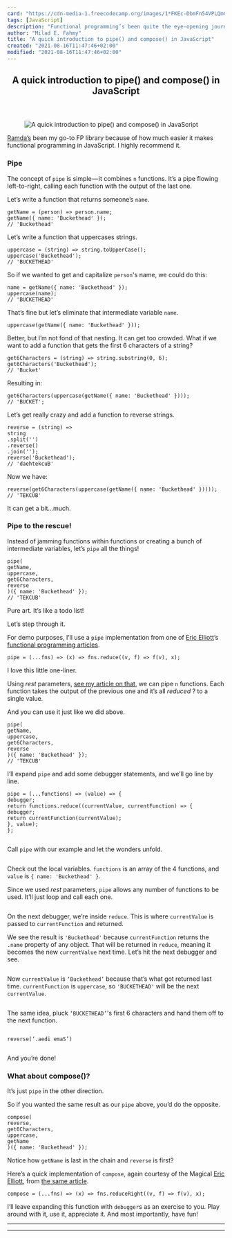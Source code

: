 ```yaml
---
card: "https://cdn-media-1.freecodecamp.org/images/1*FKEc-DbmFn54VPLQmCOLRA.jpeg"
tags: [JavaScript]
description: "Functional programming’s been quite the eye-opening journey f"
author: "Milad E. Fahmy"
title: "A quick introduction to pipe() and compose() in JavaScript"
created: "2021-08-16T11:47:46+02:00"
modified: "2021-08-16T11:47:46+02:00"
---
```

<div class="site-wrapper">
<main id="site-main" class="site-main outer">
<div class="inner">
<article class="post-full post tag-javascript tag-functional-programming tag-composition tag-technology tag-programming ">
<header class="post-full-header">
<h1 class="post-full-title">A quick introduction to pipe() and compose() in JavaScript</h1>
</header>
<figure class="post-full-image">
<picture>
<source media="(max-width: 700px)" sizes="1px" srcset="data:image/gif;base64,R0lGODlhAQABAIAAAAAAAP///yH5BAEAAAAALAAAAAABAAEAAAIBRAA7 1w">
<source media="(min-width: 701px)" sizes="(max-width: 800px) 400px,
(max-width: 1170px) 700px,
1400px" srcset="https://cdn-media-1.freecodecamp.org/images/1*FKEc-DbmFn54VPLQmCOLRA.jpeg 300w,
https://cdn-media-1.freecodecamp.org/images/1*FKEc-DbmFn54VPLQmCOLRA.jpeg 600w,
https://cdn-media-1.freecodecamp.org/images/1*FKEc-DbmFn54VPLQmCOLRA.jpeg 1000w,
https://cdn-media-1.freecodecamp.org/images/1*FKEc-DbmFn54VPLQmCOLRA.jpeg 2000w">
<img onerror="this.style.display='none'" src="https://cdn-media-1.freecodecamp.org/images/1*FKEc-DbmFn54VPLQmCOLRA.jpeg" alt="A quick introduction to pipe() and compose() in JavaScript">
</picture>
</figure>
<section class="post-full-content">
<div class="post-content">
<p><a href="http://ramdajs.com/">Ramda’s</a> been my go-to FP library because of how much easier it makes functional programming in JavaScript. I highly recommend it.</p>
<h3 id="pipe">Pipe</h3>
<p>The concept of <code>pipe</code> is simple — it combines <code>n</code> functions. It’s a pipe flowing left-to-right, calling each function with the output of the last one.</p>
<p>Let’s write a function that returns someone’s <code>name</code>.</p>
<pre><code class="language-js">getName = (person) =&gt; person.name;
getName({ name: 'Buckethead' });
// 'Buckethead'
</code></pre>
<p>Let’s write a function that uppercases strings.</p>
<pre><code class="language-js">uppercase = (string) =&gt; string.toUpperCase();
uppercase('Buckethead');
// 'BUCKETHEAD'
</code></pre>
<p>So if we wanted to get and capitalize <code>person</code>'s name, we could do this:</p>
<pre><code class="language-js">name = getName({ name: 'Buckethead' });
uppercase(name);
// 'BUCKETHEAD'
</code></pre>
<p>That’s fine but let’s eliminate that intermediate variable <code>name</code>.</p>
<pre><code class="language-js">uppercase(getName({ name: 'Buckethead' }));
</code></pre>
<p>Better, but I’m not fond of that nesting. It can get too crowded. What if we want to add a function that gets the first 6 characters of a string?</p>
<pre><code class="language-js">get6Characters = (string) =&gt; string.substring(0, 6);
get6Characters('Buckethead');
// 'Bucket'
</code></pre>
<p>Resulting in:</p>
<pre><code class="language-js">get6Characters(uppercase(getName({ name: 'Buckethead' })));
// 'BUCKET';
</code></pre>
<p>Let’s get really crazy and add a function to reverse strings.</p>
<pre><code class="language-js">reverse = (string) =&gt;
string
.split('')
.reverse()
.join('');
reverse('Buckethead');
// 'daehtekcuB'
</code></pre>
<p>Now we have:</p>
<pre><code class="language-js">reverse(get6Characters(uppercase(getName({ name: 'Buckethead' }))));
// 'TEKCUB'
</code></pre>
<p>It can get a bit…much.</p>
<h3 id="pipetotherescue">Pipe to the rescue!</h3>
<p>Instead of jamming functions within functions or creating a bunch of intermediate variables, let’s <code>pipe</code> all the things!</p>
<pre><code class="language-js">pipe(
getName,
uppercase,
get6Characters,
reverse
)({ name: 'Buckethead' });
// 'TEKCUB'
</code></pre>
<p>Pure art. It’s like a todo list!</p>
<p>Let’s step through it.</p>
<p>For demo purposes, I’ll use a <code>pipe</code> implementation from one of <a href="https://medium.com/@_ericelliott">Eric Elliott</a>’s <a href="https://medium.com/javascript-scene/reduce-composing-software-fe22f0c39a1d">functional programming articles</a>.</p>
<pre><code class="language-js">pipe = (...fns) =&gt; (x) =&gt; fns.reduce((v, f) =&gt; f(v), x);
</code></pre>
<p>I love this little one-liner.</p>
<p>Using <em>rest</em> parameters, <a href="https://medium.com/@yazeedb/how-do-javascript-rest-parameters-actually-work-227726e16cc8">see my article on that</a>, we can pipe <code>n</code> functions. Each function takes the output of the previous one and it’s all <em>reduced</em> ? to a single value.</p>
<p>And you can use it just like we did above.</p>
<pre><code class="language-js">pipe(
getName,
uppercase,
get6Characters,
reverse
)({ name: 'Buckethead' });
// 'TEKCUB'
</code></pre>
<p>I’ll expand <code>pipe</code> and add some debugger statements, and we’ll go line by line.</p>
<pre><code class="language-js">pipe = (...functions) =&gt; (value) =&gt; {
debugger;
return functions.reduce((currentValue, currentFunction) =&gt; {
debugger;
return currentFunction(currentValue);
}, value);
};
</code></pre>
<p><img src="https://cdn-media-1.freecodecamp.org/images/1*jqrKgVeO-raAUJjuN-adug.png" alt=""></p>
<p>Call <code>pipe</code> with our example and let the wonders unfold.</p>
<p><img src="https://cdn-media-1.freecodecamp.org/images/1*rqi22p06rTtc2m0k1yHrRw.png" alt=""></p>
<p>Check out the local variables. <code>functions</code> is an array of the 4 functions, and <code>value</code> is <code>{ name: 'Buckethead' }</code>.</p>
<p>Since we used <em>rest</em> parameters, <code>pipe</code> allows any number of functions to be used. It’ll just loop and call each one.</p>
<p><img src="https://cdn-media-1.freecodecamp.org/images/1*UjM5plW8s--8chfQQg3cMg.png" alt=""></p>
<p>On the next debugger, we’re inside <code>reduce</code>. This is where <code>currentValue</code> is passed to <code>currentFunction</code> and returned.</p>
<p>We see the result is <code>'Buckethead'</code> because <code>currentFunction</code> returns the <code>.name</code> property of any object. That will be returned in <code>reduce</code>, meaning it becomes the new <code>currentValue</code> next time. Let’s hit the next debugger and see.</p>
<p><img src="https://cdn-media-1.freecodecamp.org/images/1*sEcE5tBFSpCzJZrKz8mmEQ.png" alt=""></p>
<p>Now <code>currentValue</code> is <code>‘Buckethead’</code> because that’s what got returned last time. <code>currentFunction</code> is <code>uppercase</code>, so <code>'BUCKETHEAD'</code> will be the next <code>currentValue</code>.</p>
<p><img src="https://cdn-media-1.freecodecamp.org/images/1*Va6taGFU8dSyhz1wLVMWMQ.png" alt=""></p>
<p>The same idea, pluck <code>‘BUCKETHEAD’</code>'s first 6 characters and hand them off to the next function.</p>
<p><img src="https://cdn-media-1.freecodecamp.org/images/1*YaI1oxsZW5qZZUC146DYoQ.png" alt=""></p>
<p><code>reverse(‘.aedi emaS’)</code></p>
<p><img src="https://cdn-media-1.freecodecamp.org/images/1*moIMQxr82r2Z8IuXwuZfKQ.png" alt=""></p>
<p>And you’re done!</p>
<h3 id="whataboutcompose">What about compose()?</h3>
<p>It’s just <code>pipe</code> in the other direction.</p>
<p>So if you wanted the same result as our <code>pipe</code> above, you’d do the opposite.</p>
<pre><code class="language-js">compose(
reverse,
get6Characters,
uppercase,
getName
)({ name: 'Buckethead' });
</code></pre>
<p>Notice how <code>getName</code> is last in the chain and <code>reverse</code> is first?</p>
<p>Here’s a quick implementation of <code>compose</code>, again courtesy of the Magical <a href="https://medium.com/@_ericelliott">Eric Elliott</a>, from <a href="https://medium.com/javascript-scene/reduce-composing-software-fe22f0c39a1d">the same article</a>.</p>
<pre><code class="language-js">compose = (...fns) =&gt; (x) =&gt; fns.reduceRight((v, f) =&gt; f(v), x);
</code></pre>
<p>I’ll leave expanding this function with <code>debugger</code>s as an exercise to you. Play around with it, use it, appreciate it. And most importantly, have fun!</p>
</div>
<hr>
<hr>
</section>
</article>
</div>
</main>
</div>
<!-- Google Tag Manager (noscript) -->
<!-- End Google Tag Manager (noscript) -->
